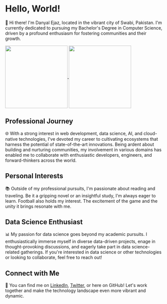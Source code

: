 # Hello, World!

👋 Hi there! I'm Danyal Ejaz, located in the vibrant city of Swabi, Pakistan. I'm currently dedicated to pursuing my Bachelor's Degree in Computer Science, driven by a profound enthusiasm for fostering communities and their growth.

<a href="https://github.com/anuraghazra/github-readme-stats">
  <img height=200 align="center" src="https://github-readme-stats.vercel.app/api?username=danyalejaz&show_icons=true&theme=transparent" />
</a>
<a href="https://github.com/anuraghazra/convoychat">
  <img height=200 align="center" src="https://github-readme-stats.vercel.app/api/top-langs?username=danyalejaz&layout=compact&langs_count=8&card_width=320&theme=transparent" />
</a>


## Professional Journey
🌐 With a strong interest in web development, data science, AI, and cloud-native technologies, I've devoted my career to cultivating ecosystems that harness the potential of state-of-the-art innovations. Being ardent about building and nurturing communities, my involvement in various domains has enabled me to collaborate with enthusiastic developers, engineers, and forward-thinkers across the world.

## Personal Interests
📚 Outside of my professional pursuits, I'm passionate about reading and traveling. Be it a gripping novel or an insightful study, I'm always eager to learn. Football also holds my interest. The excitement of the game and the unity it brings resonate with me.

## Data Science Enthusiast
📊 My passion for data science goes beyond my academic pursuits. I enthusiastically immerse myself in diverse data-driven projects, enage in thought-provoking discussions, and eagerly take part in data science-related gatherings. If you're interested in data science or other technologies or looking to collaborate, feel free to reach out!

## Connect with Me
🔗 You can find me on [LinkedIn](https://www.linkedin.com/in/danyalejaz/), [Twitter](https://twitter.com/idanyalejaz), or here on GitHub! Let's work together and make the technology landscape even more vibrant and dynamic.
